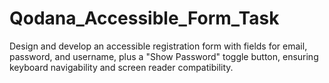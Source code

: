 # Qodana_Accessible_Form_Task
Design and develop an accessible registration form with fields for email, password, and username, plus a "Show Password" toggle button, ensuring keyboard navigability and screen reader compatibility.
